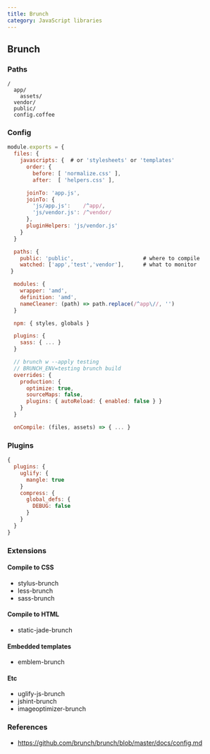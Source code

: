 ```yaml
---
title: Brunch
category: JavaScript libraries
---
```


## Brunch

<!-- {.three-column} -->

### Paths

```
/
  app/
    assets/
  vendor/
  public/
  config.coffee
```

### Config

```js
module.exports = {
  files: {
    javascripts: {  # or 'stylesheets' or 'templates'
      order: {
        before: [ 'normalize.css' ],
        after:  [ 'helpers.css' ],

      joinTo: 'app.js',
      joinTo: {
        'js/app.js':    /^app/,
        'js/vendor.js': /^vendor/
      },
      pluginHelpers: 'js/vendor.js'
    }
  }

  paths: {
    public: 'public',                      # where to compile
    watched: ['app','test','vendor'],      # what to monitor
 }

  modules: {
    wrapper: 'amd',
    definition: 'amd',
    nameCleaner: (path) => path.replace(/^app\//, '')
  }

  npm: { styles, globals }

  plugins: {
    sass: { ... }
  }

  // brunch w --apply testing
  // BRUNCH_ENV=testing brunch build
  overrides: {
    production: {
      optimize: true,
      sourceMaps: false,
      plugins: { autoReload: { enabled: false } }
    }
  }

  onCompile: (files, assets) => { ... }
```

### Plugins

```js
{
  plugins: {
    uglify: {
      mangle: true
    }
    compress: {
      global_defs: {
        DEBUG: false
      }
    }
  }
}
```

### Extensions

#### Compile to CSS

* stylus-brunch
* less-brunch
* sass-brunch

#### Compile to HTML

* static-jade-brunch

#### Embedded templates

* emblem-brunch

#### Etc

* uglify-js-brunch
* jshint-brunch
* imageoptimizer-brunch

### References

* <https://github.com/brunch/brunch/blob/master/docs/config.md>
